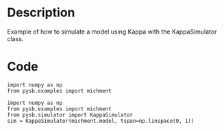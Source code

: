 # Description
Example of how to simulate a model using Kappa with the KappaSimulator class.

# Code
```
import numpy as np
from pysb.examples import michment

import numpy as np
from pysb.examples import michment
from pysb.simulator import KappaSimulator
sim = KappaSimulator(michment.model, tspan=np.linspace(0, 1))

```

